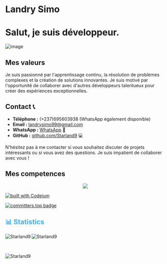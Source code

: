 

# Landry Simo
# Salut, je suis développeur.

![image](https://github.com/Starland9/Starland9/assets/86841267/e2b85461-0aca-42c0-ae17-530dec163d4c)

## Mes valeurs
Je suis passionné par l'apprentissage continu, la résolution de problèmes complexes et la création de solutions innovantes. Je suis motivé par l'opportunité de collaborer avec d'autres développeurs talentueux pour créer des expériences exceptionnelles.

## Contact 📞
- **Téléphone :** (+237)695603938 (WhatsApp également disponible)
- **Email :** [landrysimo99@gmail.com](mailto:landrysimo99@gmail.com)
- **WhatsApp :** [WhatsApp](https://wa.me/237695603938) 📱
- **GitHub :** [github.com/Starland9](https://github.com/Starland9) 💻

N'hésitez pas à me contacter si vous souhaitez discuter de projets intéressants ou si vous avez des questions. Je suis impatient de collaborer avec vous !



## Mes competences
<p align="center">
  <a href="https://skillicons.dev">
    <img src="https://skillicons.dev/icons?i=python,c,java,flutter,js,html,css,django,firebase,github,godot,nodejs,tailwind,discord" />
  </a>
</p>

[![built with Codeium](https://codeium.com/badges/main)](https://codeium.com)

[![committers.top badge](https://user-badge.committers.top/cameroon/Starland9.svg)](https://user-badge.committers.top/cameroon/Starland9)


<h2 style="color: #44AEFB">📊 Statistics</h2>

<!-- ![stats_banner](https://user-images.githubusercontent.com/78341798/194534778-d662496c-ae00-4e8d-ae9b-b90912054e7f.gif) -->

<!-- Begin Stats Cards -->
<!-- Resources:  -->
<!-- Github & Languages Stats: https://github.com/anuraghazra/github-readme-stats --> 
<!-- Streak Stats: https://github.com/denvercoder1/github-readme-streak-stats -->
<!-- Change the value after ?username= to your GitHub username. -->
<p><img align="left" src="https://github-readme-stats.vercel.app/api?username=Starland9&hide=stars&count_private=true&show_icons=true&theme=algolia&border_radius=20" alt="Starland9" /></p>

<p><img align="center" src="https://github-readme-stats.vercel.app/api/top-langs/?username=Starland9&layout=compact&show_icons=true&theme=algolia&border_radius=20" alt="Starland9" /></p>
<br>
<p><img align="center" src="https://streak-stats.demolab.com?user=Starland9&count_private=true&theme=algolia&border_radius=20" alt="Starland9" /></p>

